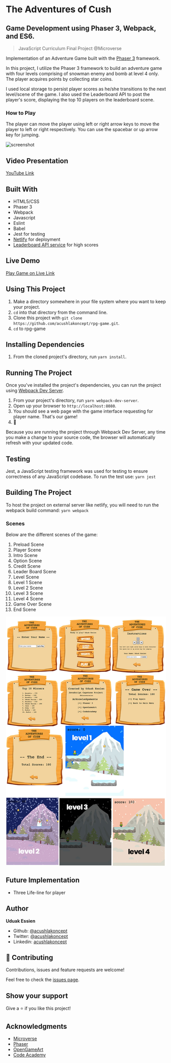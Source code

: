 # The Adventures of Cush
## Game Development using Phaser 3, Webpack, and ES6.

> JavaScript Curriculum Final Project @Microverse

Implementation of an Adventure Game built with the [Phaser 3](https://phaser.io/phaser3) framework.

In this project, I utilize the Phaser 3 framework to build an adventure game with four levels comprising of snowman enemy and bomb at level 4 only. The player acquires points by collecting star coins.

I used local storage to persist player scores as he/she transitions to the next level/scene of the game.
I also used the Leaderboard API to post the player's score, displaying the top 10 players on the leaderboard scene.

### How to Play
The player can move the player using left or right arrow keys to move the player to left or right respectively. You can use the spacebar or up arrow key for jumping.

![screenshot](./rpg.gif)

## Video Presentation
 [YouTube Link](https://www.youtube.com/watch?v=81yq-Fb4g6Q&t=27s)

## Built With

- HTML5/CSS
- Phaser 3
- Webpack
- Javascript
- Eslint
- Babel
- Jest for testing
- [Netlify](https://www.netlify.com/) for deployment
- [Leaderboard API service](https://www.notion.so/Leaderboard-API-service-24c0c3c116974ac49488d4eb0267ade3) for high scores

## Live Demo
[Play Game on Live Link](https://cush.netlify.app/)

## Using This Project

1. Make a directory somewhere in your file system where you want to keep your project.
2. `cd` into that directory from the command line.
3. Clone this project with `git clone https://github.com/acushlakoncept/rpg-game.git`.
4. `cd` to rpg-game

## Installing Dependencies

1. From the cloned project's directory, run `yarn install`.

## Running The Project

Once you've installed the project's dependencies, you can run the project using [Webpack Dev Server](https://github.com/webpack/webpack-dev-server).

1. From your project's directory, run `yarn webpack-dev-server`.
2. Open up your browser to `http://localhost:8080`.
3. You should see a web page with the game interface requesting for player name. That's our game!
4. :tada:

Because you are running the project through Webpack Dev Server, any time you make a change to your source code, the browser will automatically refresh with your updated code.

## Testing
Jest, a JavaScript testing framework was used for testing to ensure correctness of any JavaScript codebase.
To run the test use: `yarn jest`

## Building The Project
To host the project on external server like netlify, you will need to run the webpack build command:
`yarn webpack`


### Scenes
Below are the different scenes of the game:
1. Preload Scene
2. Player Scene
3. Intro Scene
4. Option Scene
5. Credit Scene
6. Leader Board Scene
7. Level Scene
8. Level 1 Scene
9. Level 2 Scene
10. Level 3 Scene
11. Level 4 Scene
12. Game Over Scene
13. End Scene

![screenshot](./assets/screens.jpg)

## Future Implementation
- Three Life-line for player

## Author 

**Uduak Essien**

- Github: [@acushlakoncept](https://github.com/acushlakoncept/)
- Twitter: [@acushlakoncept](https://twitter.com/acushlakoncept)
- Linkedin: [acushlakoncept](https://www.linkedin.com/in/acushlakoncept/)


## 🤝 Contributing

Contributions, issues and feature requests are welcome!

Feel free to check the [issues page](https://github.com/acushlakoncept/rpg-game/issues).

## Show your support

Give a ⭐️ if you like this project!

## Acknowledgments

- [Microverse](https://www.microverse.org/)
- [Phaser](https://phaser.io/)
- [OpenGameArt](https://opengameart.org/)
- [Code Academy](https://www.codecademy.com/learn/learn-phaser)